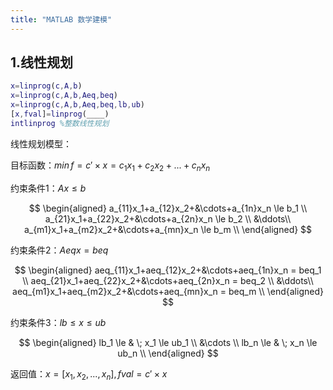 ```yaml
---
title: "MATLAB 数学建模"
---
```


## 1.线性规划

```matlab
x=linprog(c,A,b)
x=linprog(c,A,b,Aeq,beq)
x=linprog(c,A,b,Aeq,beq,lb,ub)
[x,fval]=linprog(____)
intlinprog %整数线性规划
```

线性规划模型：

目标函数：$min\,f=c'\times x=c_1x_1+c_2x_2+...+c_nx_n$

   约束条件1：$Ax \le b$

$$
   \begin{aligned}
   a_{11}x_1+a_{12}x_2+&\cdots+a_{1n}x_n \le b_1 \\
   a_{21}x_1+a_{22}x_2+&\cdots+a_{2n}x_n \le b_2 \\
   &\ddots\\
   a_{m1}x_1+a_{m2}x_2+&\cdots+a_{mn}x_n \le b_m \\
   \end{aligned}
$$

   约束条件2：$Aeqx = beq$

$$
   \begin{aligned}
   aeq_{11}x_1+aeq_{12}x_2+&\cdots+aeq_{1n}x_n = beq_1 \\
   aeq_{21}x_1+aeq_{22}x_2+&\cdots+aeq_{2n}x_n = beq_2 \\
   &\ddots\\
   aeq_{m1}x_1+aeq_{m2}x_2+&\cdots+aeq_{mn}x_n = beq_m \\
   \end{aligned}
$$

   约束条件3：$lb \le x \le ub$

$$
   \begin{aligned}
   lb_1 \le & \; x_1 \le ub_1 \\
   &\cdots \\
   lb_n \le & \; x_n \le ub_n \\
   \end{aligned}
$$

   返回值：$x=[x_1,x_2,...,x_n],fval=c'\times x$
